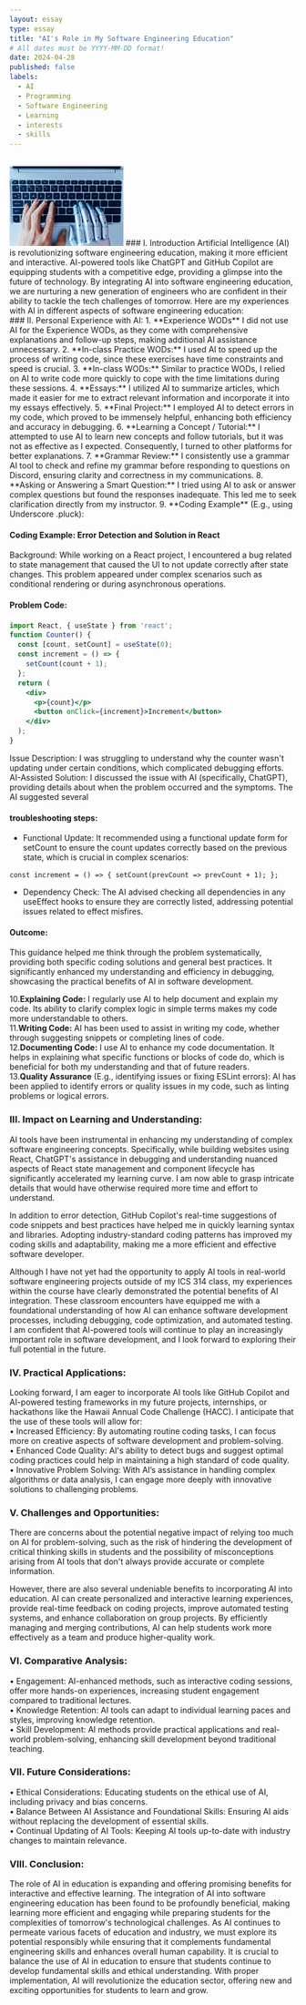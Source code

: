 ```yaml
---
layout: essay
type: essay
title: "AI's Role in My Software Engineering Education"
# All dates must be YYYY-MM-DD format!
date: 2024-04-28
published: false
labels:
  - AI
  - Programming
  - Software Engineering
  - Learning
  - interests
  - skills
---
```

<br />
<img width="200px" height="140px" class="rounded float-start pe-4" src="../img/AI.png">
### I. Introduction 
Artificial Intelligence (AI) is revolutionizing software engineering education, making it more efficient and interactive. AI-powered tools like ChatGPT and GitHub Copilot are equipping students with a competitive edge, providing a glimpse into the future of technology. By integrating AI into software engineering education, we are nurturing a new generation of engineers who are confident in their ability to tackle the tech challenges of tomorrow.
Here are my experiences with AI in different aspects of software engineering education:

<br />
### II. Personal Experience with AI:
1.	**Experience WODs** I did not use AI for the Experience WODs, as they come with comprehensive explanations and follow-up steps, making additional AI assistance unnecessary. 
2.	**In-class Practice WODs:** I used AI to speed up the process of writing code, since these exercises have time constraints and speed is crucial.
3.	**In-class WODs:** Similar to practice WODs, I relied on AI to write code more quickly to cope with the time limitations during these sessions.
4.	**Essays:** I utilized AI to summarize articles, which made it easier for me to extract relevant information and incorporate it into my essays effectively.
5.	**Final Project:** I employed AI to detect errors in my code, which proved to be immensely helpful, enhancing both efficiency and accuracy in debugging.
6.	**Learning a Concept / Tutorial:** I attempted to use AI to learn new concepts and follow tutorials, but it was not as effective as I expected. Consequently, I turned to other platforms for better explanations.
7.	**Grammar Review:** I consistently use a grammar AI tool to check and refine my grammar before responding to questions on Discord, ensuring clarity and correctness in my communications.
8.	**Asking or Answering a Smart Question:** I tried using AI to ask or answer complex questions but found the responses inadequate. This led me to seek clarification directly from my instructor.
9.	**Coding Example** (E.g., using Underscore .pluck):
    
#### Coding Example: Error Detection and Solution in React

Background: While working on a React project, I encountered a bug related to state management that caused the UI to not update correctly after state changes. This problem appeared under complex scenarios such as conditional rendering or during asynchronous operations.

#### Problem Code:
```jsx
import React, { useState } from 'react';
function Counter() {
  const [count, setCount] = useState(0);
  const increment = () => {
    setCount(count + 1);
  };
  return (
    <div>
      <p>{count}</p>
      <button onClick={increment}>Increment</button>
    </div>
  );
}
```

Issue Description: I was struggling to understand why the counter wasn't updating under certain conditions, which complicated debugging efforts.
AI-Assisted Solution: I discussed the issue with AI (specifically, ChatGPT), providing details about when the problem occurred and the symptoms. The AI suggested several 

#### troubleshooting steps:
- Functional Update: It recommended using a functional update form for setCount to ensure the count updates correctly based on the previous state, which is crucial in complex scenarios:

```
const increment = () => { setCount(prevCount => prevCount + 1); };
```

- Dependency Check: The AI advised checking all dependencies in any useEffect hooks to ensure they are correctly listed, addressing potential issues related to effect misfires.

#### Outcome: 
This guidance helped me think through the problem systematically, providing both specific coding solutions and general best practices. It significantly enhanced my understanding and efficiency in debugging, showcasing the practical benefits of AI in software development. <br />


10.**Explaining Code:** I regularly use AI to help document and explain my code. Its ability to clarify complex logic in simple terms makes my code more understandable to others.<br />
11.**Writing Code:** AI has been used to assist in writing my code, whether through suggesting snippets or completing lines of code.<br />
12.**Documenting Code:** I use AI to enhance my code documentation. It helps in explaining what specific functions or blocks of code do, which is beneficial for both my understanding and that of future readers.<br />
13.**Quality Assurance** (E.g., identifying issues or fixing ESLint errors): AI has been applied to identify errors or quality issues in my code, such as linting problems or logical errors.<br />
    
### III. Impact on Learning and Understanding:    
AI tools have been instrumental in enhancing my understanding of complex software engineering concepts. Specifically, while building websites using React, ChatGPT's assistance in debugging and understanding nuanced aspects of React state management and component lifecycle has significantly accelerated my learning curve. I am now able to grasp intricate details that would have otherwise required more time and effort to understand.

In addition to error detection, GitHub Copilot's real-time suggestions of code snippets and best practices have helped me in quickly learning syntax and libraries. Adopting industry-standard coding patterns has improved my coding skills and adaptability, making me a more efficient and effective software developer.

Although I have not yet had the opportunity to apply AI tools in real-world software engineering projects outside of my ICS 314 class, my experiences within the course have clearly demonstrated the potential benefits of AI integration. These classroom encounters have equipped me with a foundational understanding of how AI can enhance software development processes, including debugging, code optimization, and automated testing. I am confident that AI-powered tools will continue to play an increasingly important role in software development, and I look forward to exploring their full potential in the future.

### IV. Practical Applications:
Looking forward, I am eager to incorporate AI tools like GitHub Copilot and AI-powered testing frameworks in my future projects, internships, or hackathons like the Hawaii Annual Code Challenge (HACC). I anticipate that the use of these tools will allow for: <br />
•	Increased Efficiency: By automating routine coding tasks, I can focus more on creative aspects of software development and problem-solving. <br />
•	Enhanced Code Quality: AI's ability to detect bugs and suggest optimal coding practices could help in maintaining a high standard of code quality. <br />
•	Innovative Problem Solving: With AI’s assistance in handling complex algorithms or data analysis, I can engage more deeply with innovative solutions to challenging problems.

### V. Challenges and Opportunities:
There are concerns about the potential negative impact of relying too much on AI for problem-solving, such as the risk of hindering the development of critical thinking skills in students and the possibility of misconceptions arising from AI tools that don't always provide accurate or complete information.

However, there are also several undeniable benefits to incorporating AI into education. AI can create personalized and interactive learning experiences, provide real-time feedback on coding projects, improve automated testing systems, and enhance collaboration on group projects. By efficiently managing and merging contributions, AI can help students work more effectively as a team and produce higher-quality work.

### VI. Comparative Analysis:
•	Engagement: AI-enhanced methods, such as interactive coding sessions, offer more hands-on experiences, increasing student engagement compared to traditional lectures. <br />
•	Knowledge Retention: AI tools can adapt to individual learning paces and styles, improving knowledge retention. <br />
•	Skill Development: AI methods provide practical applications and real-world problem-solving, enhancing skill development beyond traditional teaching.

### VII. Future Considerations:
•	Ethical Considerations: Educating students on the ethical use of AI, including privacy and bias concerns. <br />
•	Balance Between AI Assistance and Foundational Skills: Ensuring AI aids without replacing the development of essential skills. <br />
•	Continual Updating of AI Tools: Keeping AI tools up-to-date with industry changes to maintain relevance.

### VIII. Conclusion:
The role of AI in education is expanding and offering promising benefits for interactive and effective learning. The integration of AI into software engineering education has been found to be profoundly beneficial, making learning more efficient and engaging while preparing students for the complexities of tomorrow's technological challenges. As AI continues to permeate various facets of education and industry, we must explore its potential responsibly while ensuring that it complements fundamental engineering skills and enhances overall human capability. It is crucial to balance the use of AI in education to ensure that students continue to develop fundamental skills and ethical understanding. With proper implementation, AI will revolutionize the education sector, offering new and exciting opportunities for students to learn and grow.
